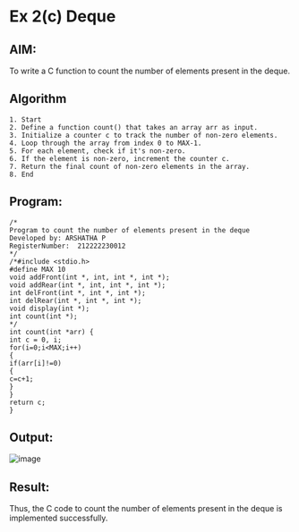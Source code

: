 # Ex 2(c) Deque
## AIM:
To write a C function to count the number of elements present in the deque.

## Algorithm
```
1. Start 
2. Define a function count() that takes an array arr as input. 
3. Initialize a counter c to track the number of non-zero elements. 
4. Loop through the array from index 0 to MAX-1. 
5. For each element, check if it's non-zero. 
6. If the element is non-zero, increment the counter c. 
7. Return the final count of non-zero elements in the array. 
8. End   
```
## Program:
```
/*
Program to count the number of elements present in the deque
Developed by: ARSHATHA P
RegisterNumber:  212222230012
*/
/*#include <stdio.h> 
#define MAX 10 
void addFront(int *, int, int *, int *); 
void addRear(int *, int, int *, int *); 
int delFront(int *, int *, int *); 
int delRear(int *, int *, int *); 
void display(int *); 
int count(int *); 
*/ 
int count(int *arr) { 
int c = 0, i; 
for(i=0;i<MAX;i++) 
{ 
if(arr[i]!=0) 
{ 
c=c+1; 
} 
} 
return c; 
}
```

## Output:

![image](https://github.com/user-attachments/assets/b8162aa0-9cf6-4d3b-a7d7-11f18be7c6ed)

## Result:
Thus, the C code to count the number of elements present in the deque is implemented successfully.

